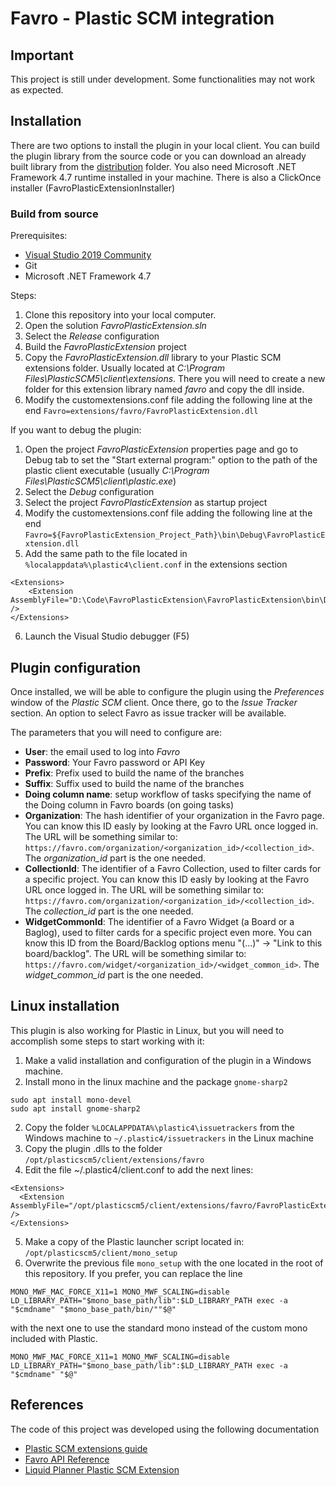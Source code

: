 # Favro - Plastic SCM integration

## Important

This project is still under development. Some functionalities may not work as expected.

## Installation

There are two options to install the plugin in your local client. You can build the plugin library from the source code or you can download an already built library from the [distribution](distribution) folder.
You also need Microsoft .NET Framework 4.7 runtime installed in your machine.
There is also a ClickOnce installer (FavroPlasticExtensionInstaller)

### Build from source

Prerequisites:

- [Visual Studio 2019 Community](https://visualstudio.microsoft.com/en/vs/)
- Git
- Microsoft .NET Framework 4.7

Steps:

1. Clone this repository into your local computer.
2. Open the solution *FavroPlasticExtension.sln*
3. Select the *Release* configuration
4. Build the *FavroPlasticExtension* project
5. Copy the *FavroPlasticExtension.dll* library to your Plastic SCM extensions folder. Usually located at *C:\Program Files\PlasticSCM5\client\extensions*. There you will need to create a new folder for this extension library named *favro* and copy the dll inside.
6. Modify the customextensions.conf file adding the following line at the end ```Favro=extensions/favro/FavroPlasticExtension.dll```

If you want to debug the plugin:

1. Open the project *FavroPlasticExtension* properties page and go to Debug tab to set the "Start external program:" option to the path of the plastic client executable (usually *C:\Program Files\PlasticSCM5\client\plastic.exe*)
2. Select the *Debug* configuration
3. Select the project *FavroPlasticExtension* as startup project
4. Modify the customextensions.conf file adding the following line at the end ```Favro=${FavroPlasticExtension_Project_Path}\bin\Debug\FavroPlasticExtension.dll```
5. Add the same path to the file located in ```%localappdata%\plastic4\client.conf``` in the extensions section
```
<Extensions>
    <Extension AssemblyFile="D:\Code\FavroPlasticExtension\FavroPlasticExtension\bin\Debug\FavroPlasticExtension.dll" />
</Extensions>
```
6. Launch the Visual Studio debugger (F5)

## Plugin configuration

Once installed, we will be able to configure the plugin using the *Preferences* window of the *Plastic SCM* client. Once there, go to the *Issue Tracker* section. An option to select Favro as issue tracker will be available.

The parameters that you will need to configure are:

- **User**: the email used to log into *Favro*
- **Password**: Your Favro password or API Key
- **Prefix**: Prefix used to build the name of the branches
- **Suffix**: Suffix used to build the name of the branches
- **Doing column name**: setup workflow of tasks specifying the name of the Doing column in Favro boards (on going tasks)
- **Organization**: The hash identifier of your organization in the Favro page. You can know this ID easly by looking at the Favro URL once logged in. The URL will be something similar to: ```https://favro.com/organization/<organization_id>/<collection_id>```. The *organization_id* part is the one needed.
- **CollectionId**: The identifier of a Favro Collection, used to filter cards for a specific project. You can know this ID easly by looking at the Favro URL once logged in. The URL will be something similar to: ```https://favro.com/organization/<organization_id>/<collection_id>```. The *collection_id* part is the one needed.
- **WidgetCommonId**: The identifier of a Favro Widget (a Board or a Baglog), used to filter cards for a specific project even more. You can know this ID from the Board/Backlog options menu "(...)" -> "Link to this board/backlog". The URL will be something similar to: ```https://favro.com/widget/<organization_id>/<widget_common_id>```. The *widget_common_id* part is the one needed.

## Linux installation ##

This plugin is also working for Plastic in Linux, but you will need to accomplish some steps to start working with it:

1. Make a valid installation and configuration of the plugin in a Windows machine.
2. Install mono in the linux machine and the package ```gnome-sharp2```
```
sudo apt install mono-devel
sudo apt install gnome-sharp2
```
2. Copy the folder ```%LOCALAPPDATA%\plastic4\issuetrackers``` from the Windows machine to ```~/.plastic4/issuetrackers``` in the Linux machine
3. Copy the plugin .dlls to the folder ```/opt/plasticscm5/client/extensions/favro```
4. Edit the file ~/.plastic4/client.conf to add the next lines:
```
<Extensions>
  <Extension AssemblyFile="/opt/plasticscm5/client/extensions/favro/FavroPlasticExtension.dll" />
</Extensions>
```
5. Make a copy of the Plastic launcher script located in: ```/opt/plasticscm5/client/mono_setup```
6. Overwrite the previous file ```mono_setup``` with the one located in the root of this repository. If you prefer, you can replace the line
```
MONO_MWF_MAC_FORCE_X11=1 MONO_MWF_SCALING=disable LD_LIBRARY_PATH="$mono_base_path/lib":$LD_LIBRARY_PATH exec -a "$cmdname" "$mono_base_path/bin/""$@"
```
with the next one to use the standard mono instead of the custom mono included with Plastic.
```
MONO_MWF_MAC_FORCE_X11=1 MONO_MWF_SCALING=disable LD_LIBRARY_PATH="$mono_base_path/lib":$LD_LIBRARY_PATH exec -a "$cmdname" "$@"
```

## References

The code of this project was developed using the following documentation

- [Plastic SCM extensions guide](https://www.plasticscm.com/documentation/extensions/plastic-scm-version-control-task-and-issue-tracking-guide#WritingPlasticSCMcustomextensions)
- [Favro API Reference](https://favro.com/developer/)
- [Liquid Planner Plastic SCM Extension](https://github.com/dharillo/LiquidPlannerPlasticExtension)
